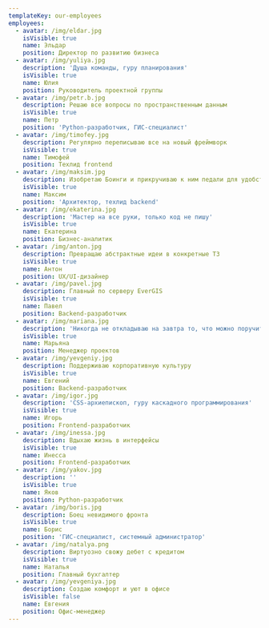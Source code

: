 ```yaml
---
templateKey: our-employees
employees:
  - avatar: /img/eldar.jpg
    isVisible: true
    name: Эльдар
    position: Директор по развитию бизнеса
  - avatar: /img/yuliya.jpg
    description: 'Душа команды, гуру планирования'
    isVisible: true
    name: Юлия
    position: Руководитель проектной группы
  - avatar: /img/petr.b.jpg
    description: Решаю все вопросы по пространственным данным
    isVisible: true
    name: Петр
    position: 'Python-разработчик, ГИС-специалист'
  - avatar: /img/timofey.jpg
    description: Регулярно переписываю все на новый фреймворк
    isVisible: true
    name: Тимофей
    position: Техлид frontend
  - avatar: /img/maksim.jpg
    description: Изобретаю Боинги и прикручиваю к ним педали для удобства пользователей
    isVisible: true
    name: Максим
    position: 'Архитектор, техлид backend'
  - avatar: /img/ekaterina.jpg
    description: 'Мастер на все руки, только код не пишу'
    isVisible: true
    name: Екатерина
    position: Бизнес-аналитик
  - avatar: /img/anton.jpg
    description: Превращаю абстрактные идеи в конкретные ТЗ
    isVisible: true
    name: Антон
    position: UX/UI-дизайнер
  - avatar: /img/pavel.jpg
    description: Главный по серверу EverGIS
    isVisible: true
    name: Павел
    position: Backend-разработчик
  - avatar: /img/mariana.jpg
    description: 'Никогда не откладываю на завтра то, что можно поручить кому-то сегодня'
    isVisible: true
    name: Марьяна
    position: Менеджер проектов
  - avatar: /img/yevgeniy.jpg
    description: Поддерживаю корпоративную культуру
    isVisible: true
    name: Евгений
    position: Backend-разработчик
  - avatar: /img/igor.jpg
    description: 'CSS-архиепископ, гуру каскадного программирования'
    isVisible: true
    name: Игорь
    position: Frontend-разработчик
  - avatar: /img/inessa.jpg
    description: Вдыхаю жизнь в интерфейсы
    isVisible: true
    name: Инесса
    position: Frontend-разработчик
  - avatar: /img/yakov.jpg
    description: ''
    isVisible: true
    name: Яков
    position: Python-разработчик
  - avatar: /img/boris.jpg
    description: Боец невидимого фронта
    isVisible: true
    name: Борис
    position: 'ГИС-специалист, системный администратор'
  - avatar: /img/natalya.png
    description: Виртуозно свожу дебет с кредитом
    isVisible: true
    name: Наталья
    position: Главный бухгалтер
  - avatar: /img/yevgeniya.jpg
    description: Создаю комфорт и уют в офисе
    isVisible: false
    name: Евгения
    position: Офис-менеджер
---
```


